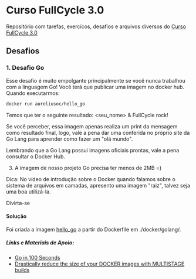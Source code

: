 # Curso FullCycle 3.0
Repositório com tarefas, exercícos, desafios e arquivos diversos do [Curso FullCycle 3.0](https://fullcycle.com.br/)

## Desafios
### 1. Desafio Go
Esse desafio é muito empolgante principalmente se você nunca trabalhou com a linguagem Go!
Você terá que publicar uma imagem no docker hub. Quando executarmos:

```bash
docker run aureliusoc/hello_go
```

Temos que ter o seguinte resultado: <seu_nome> & FullCycle rock!

Se você perceber, essa imagem apenas realiza um print da mensagem como resultado final, logo, vale a pena dar uma conferida no próprio site da Go Lang para aprender como fazer um "olá mundo".

Lembrando que a Go Lang possui imagens oficiais prontas, vale a pena consultar o Docker Hub.

3) A imagem de nosso projeto Go precisa ter menos de 2MB =)

Dica: No vídeo de introdução sobre o Docker quando falamos sobre o sistema de arquivos em camadas, apresento uma imagem "raiz", talvez seja uma boa utilizá-la.

Divirta-se

#### Solução
Foi criada a imagem [hello_go](https://hub.docker.com/r/aureliusoc/hello_go) a partir do Dockerfile em ./docker/golang/.

##### Links e Materiais de Apoio:
* [Go in 100 Seconds](https://www.youtube.com/watch?v=446E-r0rXHI)
* [Drastically reduce the size of your DOCKER images with MULTISTAGE builds](https://www.youtube.com/watch?v=KLOdisHW8rQ)
